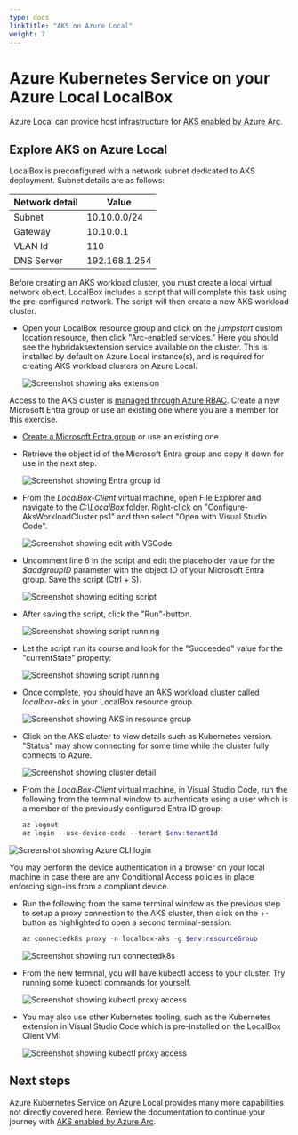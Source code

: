 ```yaml
---
type: docs
linkTitle: "AKS on Azure Local"
weight: 7
---
```


# Azure Kubernetes Service on your Azure Local LocalBox

Azure Local can provide host infrastructure for [AKS enabled by Azure Arc](https://learn.microsoft.com/azure/aks/aksarc/aks-overview).

## Explore AKS on Azure Local

LocalBox is preconfigured with a network subnet dedicated to AKS deployment. Subnet details are as follows:

  | Network detail |        Value          |
  | ---------- | --------------------- |
  | Subnet     | 10.10.0.0/24          |
  | Gateway    | 10.10.0.1             |
  | VLAN Id    | 110                   |
  | DNS Server | 192.168.1.254         |

Before creating an AKS workload cluster, you must create a local virtual network object. LocalBox includes a script that will complete this task using the pre-configured network. The script will then create a new AKS workload cluster.

- Open your LocalBox resource group and click on the _jumpstart_ custom location resource, then click "Arc-enabled services." Here you should see the hybridaksextension service available on the cluster. This is installed by default on Azure Local instance(s), and is required for creating AKS workload clusters on Azure Local.

  ![Screenshot showing aks extension](./custom_location_resources.png)

Access to the AKS cluster is [managed through Azure RBAC](https://learn.microsoft.com/azure/aks/hybrid/aks-create-clusters-cli#before-you-begin). Create a new Microsoft Entra group or use an existing one where you are a member for this exercise.

- [Create a Microsoft Entra group](https://learn.microsoft.com/entra/fundamentals/how-to-manage-groups) or use an existing one.

- Retrieve the object id of the Microsoft Entra group and copy it down for use in the next step.

  ![Screenshot showing Entra group id](./entra_group_id.png)

- From the _LocalBox-Client_ virtual machine, open File Explorer and navigate to the _C:\LocalBox_ folder. Right-click on "Configure-AksWorkloadCluster.ps1" and then select "Open with Visual Studio Code".

  ![Screenshot showing edit with VSCode](./open_with_code.png)

- Uncomment line 6 in the script and edit the placeholder value for the _$aadgroupID_ parameter with the object ID of your Microsoft Entra group. Save the script (Ctrl + S).

  ![Screenshot showing editing script](./edit_script.png)

- After saving the script, click the "Run"-button.

  ![Screenshot showing script running](./run_with_powershell.png)

- Let the script run its course and look for the "Succeeded" value for the "currentState" property:

  ![Screenshot showing script running](./run_configure_aks.png)

- Once complete, you should have an AKS workload cluster called _localbox-aks_ in your LocalBox resource group.

  ![Screenshot showing AKS in resource group](./aks_in_resource_group.png)

- Click on the AKS cluster to view details such as Kubernetes version. "Status" may show connecting for some time while the cluster fully connects to Azure.

  ![Screenshot showing cluster detail](./cluster_detail.png)

- From the _LocalBox-Client_ virtual machine, in Visual Studio Code, run the following from the terminal window to authenticate using a user which is a member of the previously configured Entra ID group:

  ```powershell
  az logout
  az login --use-device-code --tenant $env:tenantId
  ```

![Screenshot showing Azure CLI login](./az_login.png)

You may perform the device authentication in a browser on your local machine in case there are any Conditional Access policies in place enforcing sign-ins from a compliant device.

- Run the following from the same terminal window as the previous step to setup a proxy connection to the AKS cluster, then click on the +-button as highlighted to open a second terminal-session:

  ```powershell
  az connectedk8s proxy -n localbox-aks -g $env:resourceGroup
  ```

  ![Screenshot showing run connectedk8s](./kubectl_proxy.png)

- From the new terminal, you will have kubectl access to your cluster. Try running some kubectl commands for yourself.

  ![Screenshot showing kubectl proxy access](./kubectl.png)

- You may also use other Kubernetes tooling, such as the Kubernetes extension in Visual Studio Code which is pre-installed on the LocalBox Client VM:

  ![Screenshot showing kubectl proxy access](./k8s_vs_code.png)


## Next steps

Azure Kubernetes Service on Azure Local provides many more capabilities not directly covered here. Review the documentation to continue your journey with [AKS enabled by Azure Arc](https://learn.microsoft.com/azure/aks/aksarc/aks-overview).
